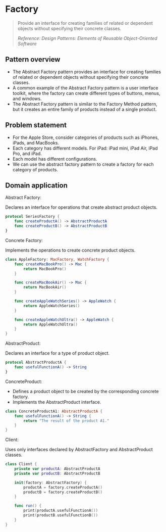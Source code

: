 <br />

# Factory

> Provide an interface for creating families of related or dependent objects without specifying their concrete classes.
>
> _Reference: Design Patterns: Elements of Reusable Object-Oriented Software_

## Pattern overview

- The Abstract Factory pattern provides an interface for creating families of related or dependent objects without specifying their concrete classes.
- A common example of the Abstract Factory pattern is a user interface toolkit, where the factory can create different types of buttons, menus, and windows.
- The Abstract Factory pattern is similar to the Factory Method pattern, but it creates an entire family of products instead of a single product.

## Problem statement

- For the Apple Store, consider categories of products such as iPhones, iPads, and MacBooks.
- Each category has different models. For iPad: iPad mini, iPad Air, iPad Pro, and iPad.
- Each model has different configurations.
- We can use the abstract factory pattern to create a factory for each category of products.

## Domain application

Abstract Factory:

Declares an interface for operations that create abstract product objects.

```swift
protocol SeriesFactory {
    func createProductA() -> AbstractProductA
    func createProductB() -> AbstractProductB
}
```

Concrete Factory:

Implements the operations to create concrete product objects.

```swift
class AppleFactory: MacFactory, WatchFactory {
    func createMacBookPro() -> Mac {
        return MacBookPro()
    }

    func createMacBookAir() -> Mac {
        return MacBookAir()
    }

    func createAppleWatchSeries() -> AppleWatch {
        return AppleWatchSeries()
    }

    func createAppleWatchUltra() -> AppleWatch {
        return AppleWatchUltra()
    }
}
```

AbstractProduct:

Declares an interface for a type of product object.

```swift
protocol AbstractProductA {
    func usefulFunctionA() -> String
}
```

ConcreteProduct:

- Defines a product object to be created by the corresponding concrete factory.
- Implements the AbstractProduct interface.

```swift
class ConcreteProductA1: AbstractProductA {
    func usefulFunctionA() -> String {
        return "The result of the product A1."
    }
}
```

Client:

Uses only interfaces declared by AbstractFactory and AbstractProduct classes.

```swift
class Client {
    private var productA: AbstractProductA
    private var productB: AbstractProductB

    init(factory: AbstractFactory) {
        productA = factory.createProductA()
        productB = factory.createProductB()
    }

    func run() {
        print(productA.usefulFunctionA())
        print(productB.usefulFunctionB())
    }
}
```

